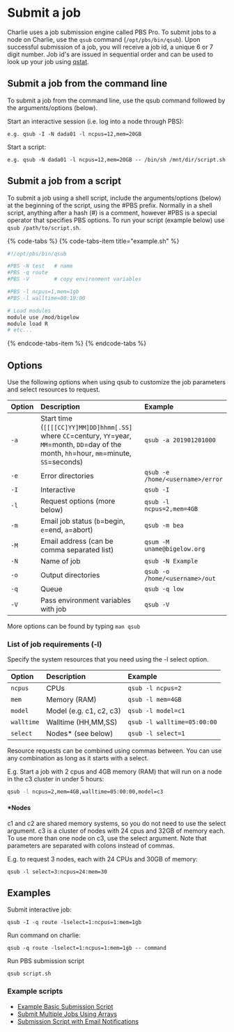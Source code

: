 # Submit a job

Charlie uses a job submission engine called PBS Pro. To submit jobs to a node on Charlie, use the `qsub` command \(`/opt/pbs/bin/qsub`\). Upon successful submission of a job, you will receive a job id, a unique 6 or 7 digit number. Job id's are issued in sequential order and can be used to look up your job using [qstat](job-status.md).

## Submit a job from the command line

To submit a job from the command line, use the qsub command followed by the arguments/options \(below\).

Start an interactive session \(i.e. log into a node through PBS\):

`e.g. qsub -I -N dada01 -l ncpus=12,mem=20GB`

Start a script:

`e.g. qsub -N dada01 -l ncpus=12,mem=20GB -- /bin/sh /mnt/dir/script.sh`

## Submit a job from a script

To submit a job using a shell script, include the arguments/options \(below\) at the beginning of the script, using the \#PBS prefix. Normally in a shell script, anything after a hash \(\#\) is a comment, however \#PBS is a special operator that specifies PBS options. To run your script \(example below\) use `qsub /path/to/script.sh`.

{% code-tabs %}
{% code-tabs-item title="example.sh" %}
```bash
#!/opt/pbs/bin/qsub

#PBS -N test   # name
#PBS -q route
#PBS -V        # copy environment variables

#PBS -l ncpus=1,mem=1gb
#PBS -l walltime=00:10:00

# Load modules
module use /mod/bigelow
module load R
# etc...
```
{% endcode-tabs-item %}
{% endcode-tabs %}

## Options

Use the following options when using qsub to customize the job parameters and select resources to request.

| Option | Description | Example |
| :--- | :--- | :--- |
| `-a` | Start time \(`[[[[CC]YY]MM]DD]hhmm[.SS]` where `CC`=century, `YY`=year, `MM`=month, `DD`=day of the month, `hh`=hour, `mm`=minute, `SS`=seconds\) | `qsub -a 201901201000` |
| `-e` | Error directories | `qsub -e /home/<username>/error` |
| `-I` | Interactive | `qsub -I` |
| `-l` | Request options \(more below\) | `qsub -l ncpus=2,mem=4GB` |
| `-m` | Email job status \(`b`=begin, `e`=end, `a`=abort\) | `qsub -m bea` |
| `-M` | Email address \(can be comma separated list\) | `qsum -M uname@bigelow.org` |
| `-N` | Name of job | `qsub -N Example` |
| `-o` | Output directories | `qsub -o /home/<username>/out` |
| `-q` | Queue | `qsub -q low` |
| `-V` | Pass environment variables with job | `qsub -V` |

More options can be found by typing `man qsub`

### List of job requirements \(-l\)

Specify the system resources that you need using the -l select option.

| Option | Description | Example |
| :--- | :--- | :--- |
| `ncpus` | CPUs | `qsub -l ncpus=2` |
| `mem` | Memory \(RAM\) | `qsub -l mem=4GB` |
| `model` | Model \(e.g. c1, c2, c3\) | `qsub -l model=c1` |
| `walltime` | Walltime \(HH,MM,SS\) | `qsub -l walltime=05:00:00` |
| `select` | Nodes\* \(see below\) | `qsub -l select=1` |

Resource requests can be combined using commas between. You can use any combination as long as it starts with a select.

E.g. Start a job with 2 cpus and 4GB memory \(RAM\) that will run on a node in the c3 cluster in under 5 hours:

```bash
qsub -l ncpus=2,mem=4GB,walltime=05:00:00,model=c3
```

#### \*Nodes

c1 and c2 are shared memory systems, so you do not need to use the select argument. c3 is a cluster of nodes with 24 cpus and 32GB of memory each. To use more than one node on c3, use the select argument. Note that parameters are separated with colons instead of commas.

E.g. to request 3 nodes, each with 24 CPUs and 30GB of memory:

```text
qsub -l select=3:ncpus=24:mem=30
```

## Examples

Submit interactive job:

`qsub -I -q route -lselect=1:ncpus=1:mem=1gb`

Run command on charlie:

`qsub -q route -lselect=1:ncpus=1:mem=1gb -- command`

Run PBS submission script

`qsub script.sh`

### Example scripts

* [Example Basic Submission Script](https://github.com/BigelowLab/charlie/blob/master/Examples/basic_submission.sh)
* [Submit Multiple Jobs Using Arrays](https://github.com/BigelowLab/charlie/blob/master/Examples/multiple_jobs.sh)
* [Submission Script with Email Notifications](https://github.com/BigelowLab/charlie/blob/master/Examples/email_example.sh)

